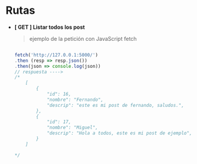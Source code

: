 # Rutas

- **[ GET ] Listar todos los post**
    > ejemplo de la petición con JavaScript fetch
   
    ```javascript

    fetch('http://127.0.0.1:5000/')
    .then (resp => resp.json())
    .then(json => console.log(json))
    // respuesta ---->
    /*
        [
            {
                "id": 16,
                "nombre": "Fernando",
                "descrip": "este es mi post de fernando, saludos.",
            },
            {
                "id": 17,
                "nombre": "Miguel",
                "descrip": "Hola a todos, este es mi post de ejemplo",
            }
        ]
    
    */
    ```